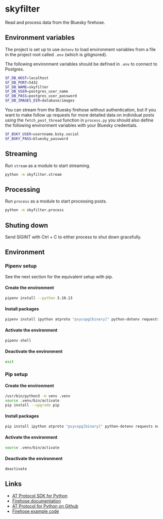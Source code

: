 # skyfilter

Read and process data from the Bluesky firehose.

## Environment variables

The project is set up to use `dotenv` to load environment variables from a file in the project root called `.env` (which is gitignored).

The following environment variables should be defined in `.env` to connect to Postgres.

```zsh
SF_DB_HOST=localhost
SF_DB_PORT=5432
SF_DB_NAME=skyfilter
SF_DB_USER=postgres_user_name
SF_DB_PASS=postgres_user_password
SF_DB_IMAGES_DIR=database/images
```

You can stream from the Bluesky firehose without authentication, but if you want to make follow up requests for more detailed data on individual posts using the `fetch_post_thread` function in `process.py` you should also define the following environment variables with your Bluesky credentials.

```zsh
SF_BSKY_USER=usernname.bsky.social
SF_BSKY_PASS=bluesky_password
```

## Streaming

Run `stream` as a module to start streaming.

```zsh
python -m skyfilter.stream
```

## Processing

Run `process` as a module to start processing posts.

```zsh
python -m skyfilter.process
```

## Shuting down

Send SIGINT with Ctrl + C to either process to shut down gracefully.

## Environment

### Pipenv setup

See the next section for the equivalent setup with pip.

#### Create the environment

```zsh
pipenv install --python 3.10.13
```

#### Install packages

```zsh
pipenv install ipython atproto "psycopg[binary]" python-dotenv requests numpy
```

#### Activate the environment

```zsh
pipenv shell
```

#### Deactivate the environment

```zsh
exit
```

### Pip setup

#### Create the environment

```zsh
/usr/bin/python3 -m venv .venv
source .venv/bin/activate
pip install --upgrade pip
```

#### Install packages

```zsh
pip install ipython atproto "psycopg[binary]" python-dotenv requests numpy
```

#### Activate the environment

```zsh
source .venv/bin/activate
```

#### Deactivate the environment

```zsh
deactivate
```

## Links

- [AT Protocol SDK for Python](https://atproto.blue/en/latest/index.html)
- [Firehose documentation](https://atproto.blue/en/latest/atproto_firehose/index.html)
- [AT Protocol for Python on Github](https://github.com/MarshalX/atproto)
- [Firehose example code](https://github.com/MarshalX/atproto/tree/main/examples/firehose)